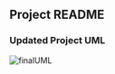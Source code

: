 ## Project README

### Updated Project UML
![finalUML](https://user-images.githubusercontent.com/54590893/118148192-58de3000-b3de-11eb-858e-675cda751aeb.JPG)

